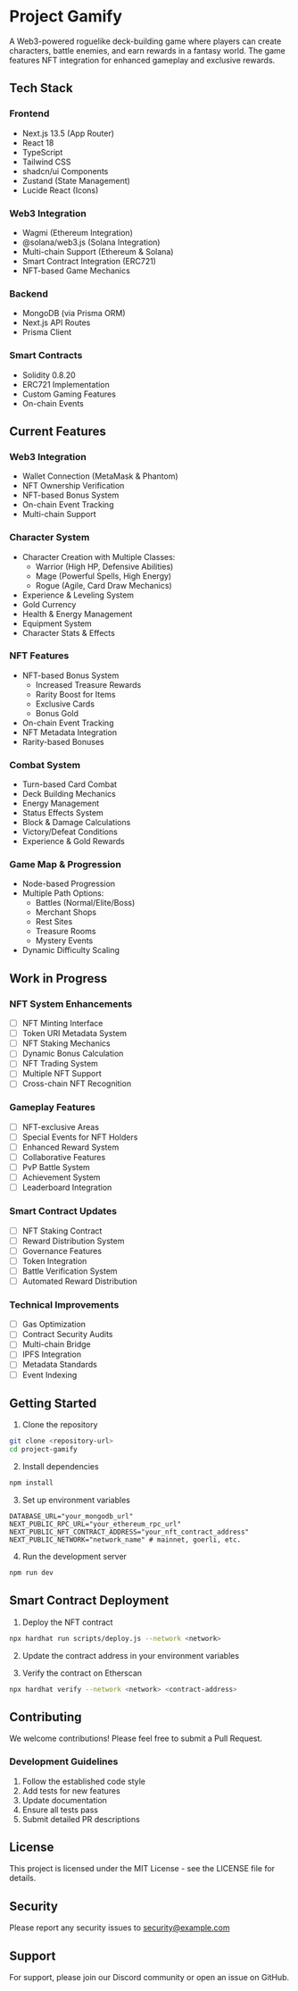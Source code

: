 # Project Gamify

A Web3-powered roguelike deck-building game where players can create characters, battle enemies, and earn rewards in a fantasy world. The game features NFT integration for enhanced gameplay and exclusive rewards.

## Tech Stack

### Frontend

- Next.js 13.5 (App Router)
- React 18
- TypeScript
- Tailwind CSS
- shadcn/ui Components
- Zustand (State Management)
- Lucide React (Icons)

### Web3 Integration

- Wagmi (Ethereum Integration)
- @solana/web3.js (Solana Integration)
- Multi-chain Support (Ethereum & Solana)
- Smart Contract Integration (ERC721)
- NFT-based Game Mechanics

### Backend

- MongoDB (via Prisma ORM)
- Next.js API Routes
- Prisma Client

### Smart Contracts

- Solidity 0.8.20
- ERC721 Implementation
- Custom Gaming Features
- On-chain Events

## Current Features

### Web3 Integration

- Wallet Connection (MetaMask & Phantom)
- NFT Ownership Verification
- NFT-based Bonus System
- On-chain Event Tracking
- Multi-chain Support

### Character System

- Character Creation with Multiple Classes:
  - Warrior (High HP, Defensive Abilities)
  - Mage (Powerful Spells, High Energy)
  - Rogue (Agile, Card Draw Mechanics)
- Experience & Leveling System
- Gold Currency
- Health & Energy Management
- Equipment System
- Character Stats & Effects

### NFT Features

- NFT-based Bonus System
  - Increased Treasure Rewards
  - Rarity Boost for Items
  - Exclusive Cards
  - Bonus Gold
- On-chain Event Tracking
- NFT Metadata Integration
- Rarity-based Bonuses

### Combat System

- Turn-based Card Combat
- Deck Building Mechanics
- Energy Management
- Status Effects System
- Block & Damage Calculations
- Victory/Defeat Conditions
- Experience & Gold Rewards

### Game Map & Progression

- Node-based Progression
- Multiple Path Options:
  - Battles (Normal/Elite/Boss)
  - Merchant Shops
  - Rest Sites
  - Treasure Rooms
  - Mystery Events
- Dynamic Difficulty Scaling

## Work in Progress

### NFT System Enhancements

- [ ] NFT Minting Interface
- [ ] Token URI Metadata System
- [ ] NFT Staking Mechanics
- [ ] Dynamic Bonus Calculation
- [ ] NFT Trading System
- [ ] Multiple NFT Support
- [ ] Cross-chain NFT Recognition

### Gameplay Features

- [ ] NFT-exclusive Areas
- [ ] Special Events for NFT Holders
- [ ] Enhanced Reward System
- [ ] Collaborative Features
- [ ] PvP Battle System
- [ ] Achievement System
- [ ] Leaderboard Integration

### Smart Contract Updates

- [ ] NFT Staking Contract
- [ ] Reward Distribution System
- [ ] Governance Features
- [ ] Token Integration
- [ ] Battle Verification System
- [ ] Automated Reward Distribution

### Technical Improvements

- [ ] Gas Optimization
- [ ] Contract Security Audits
- [ ] Multi-chain Bridge
- [ ] IPFS Integration
- [ ] Metadata Standards
- [ ] Event Indexing

## Getting Started

1. Clone the repository

```bash
git clone <repository-url>
cd project-gamify
```

2. Install dependencies

```bash
npm install
```

3. Set up environment variables

```env
DATABASE_URL="your_mongodb_url"
NEXT_PUBLIC_RPC_URL="your_ethereum_rpc_url"
NEXT_PUBLIC_NFT_CONTRACT_ADDRESS="your_nft_contract_address"
NEXT_PUBLIC_NETWORK="network_name" # mainnet, goerli, etc.
```

4. Run the development server

```bash
npm run dev
```

## Smart Contract Deployment

1. Deploy the NFT contract

```bash
npx hardhat run scripts/deploy.js --network <network>
```

2. Update the contract address in your environment variables

3. Verify the contract on Etherscan

```bash
npx hardhat verify --network <network> <contract-address>
```

## Contributing

We welcome contributions! Please feel free to submit a Pull Request.

### Development Guidelines

1. Follow the established code style
2. Add tests for new features
3. Update documentation
4. Ensure all tests pass
5. Submit detailed PR descriptions

## License

This project is licensed under the MIT License - see the LICENSE file for details.

## Security

Please report any security issues to security@example.com

## Support

For support, please join our Discord community or open an issue on GitHub.
